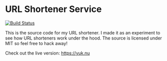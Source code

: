 # URL Shortener Service
[![Build Status](https://travis-ci.org/tyler-johnson/shorturl.svg?branch=master)](https://travis-ci.org/tyler-johnson/shorturl)

This is the source code for my URL shortener. I made it as an experiment to see how URL shorteners work under the hood. The source is licensed under MIT so feel free to hack away!

Check out the live version: <https://yuk.nu>
